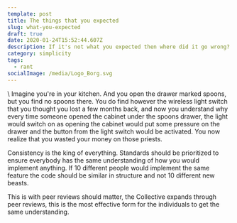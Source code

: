 ```yaml
---
template: post
title: The things that you expected
slug: what-you-expected
draft: true
date: 2020-01-24T15:52:44.607Z
description: If it's not what you expected then where did it go wrong?
category: simplicity
tags:
  - rant
socialImage: /media/Logo_Borg.svg
---
```

\    Imagine you're in your kitchen. And you open the drawer marked spoons, but you find no spoons there. You do find however the wireless light switch that you thought you lost a few months back, and now you understand why every time someone opened the cabinet under the spoons drawer, the light would switch on as opening the cabinet would put some pressure on the drawer and the button from the light switch would be activated. You now realize that you wasted your money on those priests. 

Consistency is the king of everything. Standards should be prioritized to ensure everybody has the same understanding of how you would implement anything.
If 10 different people would implement the same feature the code should be similar in structure and not 10 different new beasts.

This is with peer reviews should matter, the Collective expands through peer reviews, this is the most effective form for the individuals to get the same understanding.
